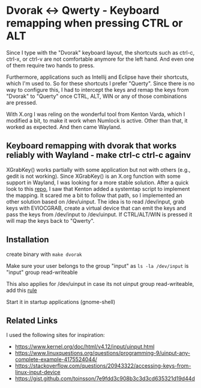 # Dvorak <-> Qwerty - Keyboard remapping when pressing CTRL or ALT

Since I type with the "Dvorak" keyboard layout, the shortcuts such as ctrl-c, ctrl-x, or ctrl-v are 
not comfortable anymore for the left hand. And even one of them require two hands to press.

Furthermore, applications such as Intellij and Eclipse have their shortcuts, which I'm used to. So 
for these shortcuts I prefer "Querty". Since there is no way to configure this, I had to intercept the 
keys and remap the keys from "Dvorak" to "Querty" once CTRL, ALT, WIN or any of those combinations are pressed.
   
With X.org I was reling on the wonderful tool from Kenton Varda, which I modified a bit, to make it work when 
Numlock is active. Other than that, it worked as expected. And then came Wayland. 

## Keyboard remapping with dvorak that works reliably with Wayland - make ctrl-c ctrl-c againv

XGrabKey() works partially with some application but not with others (e.g., gedit is not working). Since XGrabKey() 
is an X.org function with some support in Wayland, I was looking for a more stable solution. After a quick 
look to this [repo](https://github.com/kentonv/dvorak-qwerty), I saw that Kenton added a systemtap script 
to implement the mapping. It scared me a bit to follow that path, so I implemented an other solution based 
on /dev/uinput. The idea is to read /dev/input, grab keys with EVIOCGRAB, create a virtual device that can 
emit the keys and pass the keys from /dev/input to /dev/uinput. If CTRL/ALT/WIN is pressed it will map the keys 
back to "Qwerty".

## Installation

create binary with ```make dvorak```

Make sure your user belongs to the group "input" as ```ls -la /dev/input``` is "input" group read-writeable

This also applies for /dev/uinput in case its not uinput group read-writeable, add this [rule](https://github.com/tuomasjjrasanen/python-uinput/blob/master/udev-rules/40-uinput.rules)

Start it in startup applications (gnome-shell)

## Related Links
I used the following sites for inspiration:

 * https://www.kernel.org/doc/html/v4.12/input/uinput.html
 * https://www.linuxquestions.org/questions/programming-9/uinput-any-complete-example-4175524044/
 * https://stackoverflow.com/questions/20943322/accessing-keys-from-linux-input-device
 * https://gist.github.com/toinsson/7e9fdd3c908b3c3d3cd635321d19d44d

